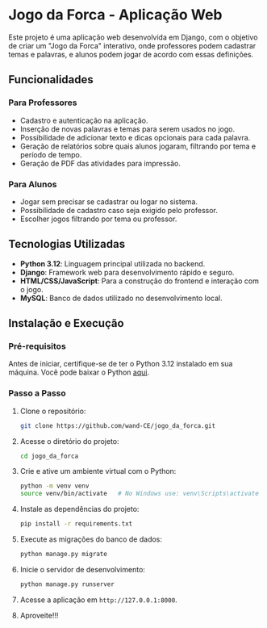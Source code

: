 # Jogo da Forca - Aplicação Web

Este projeto é uma aplicação web desenvolvida em Django, com o objetivo de criar um "Jogo da Forca" interativo, onde professores podem cadastrar temas e palavras, e alunos podem jogar de acordo com essas definições.

## Funcionalidades

### Para Professores
- Cadastro e autenticação na aplicação.
- Inserção de novas palavras e temas para serem usados no jogo.
- Possibilidade de adicionar texto e dicas opcionais para cada palavra.
- Geração de relatórios sobre quais alunos jogaram, filtrando por tema e período de tempo.
- Geração de PDF das atividades para impressão.

### Para Alunos
- Jogar sem precisar se cadastrar ou logar no sistema.
- Possibilidade de cadastro caso seja exigido pelo professor.
- Escolher jogos filtrando por tema ou professor.

## Tecnologias Utilizadas
- **Python 3.12**: Linguagem principal utilizada no backend.
- **Django**: Framework web para desenvolvimento rápido e seguro.
- **HTML/CSS/JavaScript**: Para a construção do frontend e interação com o jogo.
- **MySQL**: Banco de dados utilizado no desenvolvimento local.

## Instalação e Execução

### Pré-requisitos

Antes de iniciar, certifique-se de ter o Python 3.12 instalado em sua máquina. Você pode baixar o Python [aqui](https://www.python.org/downloads/).

### Passo a Passo

1. Clone o repositório:

   ```bash
   git clone https://github.com/wand-CE/jogo_da_forca.git
   ```

2. Acesse o diretório do projeto:

   ```bash
   cd jogo_da_forca
   ```

3. Crie e ative um ambiente virtual com o Python:

   ```bash
   python -m venv venv
   source venv/bin/activate   # No Windows use: venv\Scripts\activate
   ```

4. Instale as dependências do projeto:

   ```bash
   pip install -r requirements.txt
   ```
5. Execute as migrações do banco de dados:

   ```bash
   python manage.py migrate
   ```

6. Inicie o servidor de desenvolvimento:

   ```bash
   python manage.py runserver
   ```

7. Acesse a aplicação em `http://127.0.0.1:8000`.

8. Aproveite!!!
